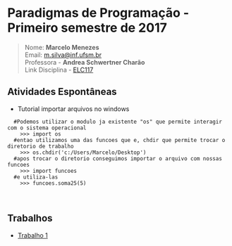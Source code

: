 # Paradigmas de Programação - Primeiro semestre de 2017

>Nome: **Marcelo Menezes**<br>
>Email: m.silva@inf.ufsm.br<br>
>Professora - **Andrea Schwertner Charão**<br>
>Link Disciplina - [ELC117](https://github.com/AndreaInfUFSM/elc117-2017a)



## Atividades Espontâneas
- Tutorial importar arquivos no windows
```
  #Podemos utilizar o modulo ja existente "os" que permite interagir com o sistema operacional
    >>> import os
  #entao utilizamos uma das funcoes que e, chdir que permite trocar o diretorio de trabalho
    >>> os.chdir('c:/Users/Marcelo/Desktop')
  #apos trocar o diretorio conseguimos importar o arquivo com nossas funcoes
    >>> import funcoes
  #e utiliza-las
    >>> funcoes.soma25(5)
```
<br>

## Trabalhos
- [Trabalho 1](https://github.com/m3nezes/paradigmas/blob/master/Trabalhos/t1/trabalho1.py)
<br>
